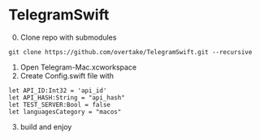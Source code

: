 # TelegramSwift

0. Clone repo with submodules
```
git clone https://github.com/overtake/TelegramSwift.git --recursive
```
1. Open Telegram-Mac.xcworkspace
2. Create Config.swift file with
```
let API_ID:Int32 = 'api_id'
let API_HASH:String = "api_hash"
let TEST_SERVER:Bool = false
let languagesCategory = "macos"
```
3. build and enjoy
